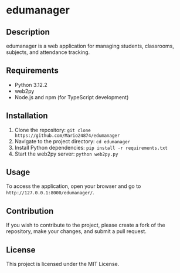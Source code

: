 # edumanager

## Description

edumanager is a web application for managing students, classrooms, subjects, and attendance tracking.

## Requirements

- Python 3.12.2
- web2py
- Node.js and npm (for TypeScript development)

## Installation

1. Clone the repository: `git clone https://github.com/Mario24874/edumanager`
2. Navigate to the project directory: `cd edumanager`
3. Install Python dependencies: `pip install -r requirements.txt`
4. Start the web2py server: `python web2py.py`

## Usage

To access the application, open your browser and go to `http://127.0.0.1:8000/edumanager/`.

## Contribution

If you wish to contribute to the project, please create a fork of the repository, make your changes, and submit a pull request.

## License

This project is licensed under the MIT License.
